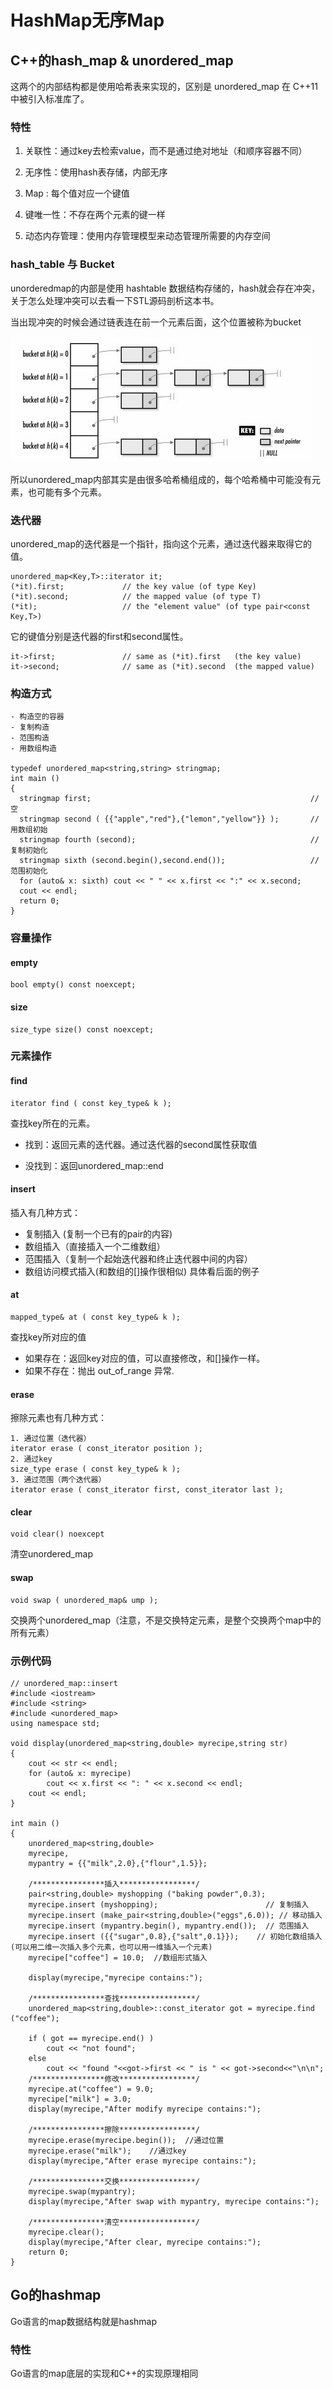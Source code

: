 # HashMap无序Map

## C++的hash\_map & unordered\_map

这两个的内部结构都是使用哈希表来实现的，区别是 unordered\_map 在 C++11中被引入标准库了。

### 特性

1. 关联性：通过key去检索value，而不是通过绝对地址（和顺序容器不同）

2. 无序性：使用hash表存储，内部无序

3. Map : 每个值对应一个键值

4. 键唯一性：不存在两个元素的键一样

5. 动态内存管理：使用内存管理模型来动态管理所需要的内存空间

### hash\_table 与 Bucket

unorderedmap的内部是使用 hashtable 数据结构存储的，hash就会存在冲突，关于怎么处理冲突可以去看一下STL源码剖析这本书。

当出现冲突的时候会通过链表连在前一个元素后面，这个位置被称为bucket

![](/images/hashmap.png)

所以unordered\_map内部其实是由很多哈希桶组成的，每个哈希桶中可能没有元素，也可能有多个元素。

### 迭代器

unordered\_map的迭代器是一个指针，指向这个元素，通过迭代器来取得它的值。

```
unordered_map<Key,T>::iterator it;
(*it).first;             // the key value (of type Key)
(*it).second;            // the mapped value (of type T)
(*it);                   // the "element value" (of type pair<const Key,T>)
```

它的键值分别是迭代器的first和second属性。

```
it->first;               // same as (*it).first   (the key value)
it->second;              // same as (*it).second  (the mapped value)
```

### 构造方式

```
- 构造空的容器
- 复制构造
- 范围构造
- 用数组构造

typedef unordered_map<string,string> stringmap;
int main ()
{
  stringmap first;                                                 // 空
  stringmap second ( {{"apple","red"},{"lemon","yellow"}} );       // 用数组初始
  stringmap fourth (second);                                       // 复制初始化
  stringmap sixth (second.begin(),second.end());                   // 范围初始化
  for (auto& x: sixth) cout << " " << x.first << ":" << x.second;
  cout << endl;
  return 0;
}
```

### 容量操作

#### empty

```
bool empty() const noexcept;
```

#### size

```
size_type size() const noexcept;
```

### 元素操作

#### find

```
iterator find ( const key_type& k );
```

查找key所在的元素。

* 找到：返回元素的迭代器。通过迭代器的second属性获取值

* 没找到：返回unordered\_map::end

#### insert

插入有几种方式：

* 复制插入 \(复制一个已有的pair的内容\)
* 数组插入（直接插入一个二维数组）
* 范围插入（复制一个起始迭代器和终止迭代器中间的内容）
* 数组访问模式插入\(和数组的\[\]操作很相似\)
  具体看后面的例子

#### at

```
mapped_type& at ( const key_type& k );
```

查找key所对应的值

* 如果存在：返回key对应的值，可以直接修改，和\[\]操作一样。
* 如果不存在：抛出 out\_of\_range 异常.

#### erase

擦除元素也有几种方式：

```
1. 通过位置（迭代器）
iterator erase ( const_iterator position );
2. 通过key
size_type erase ( const key_type& k );
3. 通过范围（两个迭代器）
iterator erase ( const_iterator first, const_iterator last );
```

#### clear

```
void clear() noexcept
```

清空unordered\_map

#### swap

```
void swap ( unordered_map& ump );
```

交换两个unordered\_map（注意，不是交换特定元素，是整个交换两个map中的所有元素）

### 示例代码

```
// unordered_map::insert
#include <iostream>
#include <string>
#include <unordered_map>
using namespace std;

void display(unordered_map<string,double> myrecipe,string str)
{
    cout << str << endl;
    for (auto& x: myrecipe)
        cout << x.first << ": " << x.second << endl;
    cout << endl;
}

int main ()
{
    unordered_map<string,double>
    myrecipe,
    mypantry = {{"milk",2.0},{"flour",1.5}};

    /****************插入*****************/
    pair<string,double> myshopping ("baking powder",0.3);
    myrecipe.insert (myshopping);                        // 复制插入
    myrecipe.insert (make_pair<string,double>("eggs",6.0)); // 移动插入
    myrecipe.insert (mypantry.begin(), mypantry.end());  // 范围插入
    myrecipe.insert ({{"sugar",0.8},{"salt",0.1}});    // 初始化数组插入(可以用二维一次插入多个元素，也可以用一维插入一个元素)
    myrecipe["coffee"] = 10.0;  //数组形式插入

    display(myrecipe,"myrecipe contains:");

    /****************查找*****************/
    unordered_map<string,double>::const_iterator got = myrecipe.find ("coffee");

    if ( got == myrecipe.end() )
        cout << "not found";
    else
        cout << "found "<<got->first << " is " << got->second<<"\n\n";
    /****************修改*****************/
    myrecipe.at("coffee") = 9.0;
    myrecipe["milk"] = 3.0;
    display(myrecipe,"After modify myrecipe contains:");

    /****************擦除*****************/
    myrecipe.erase(myrecipe.begin());  //通过位置
    myrecipe.erase("milk");    //通过key
    display(myrecipe,"After erase myrecipe contains:");

    /****************交换*****************/
    myrecipe.swap(mypantry);
    display(myrecipe,"After swap with mypantry, myrecipe contains:");

    /****************清空*****************/
    myrecipe.clear();
    display(myrecipe,"After clear, myrecipe contains:");
    return 0;
}
```

## Go的hashmap

Go语言的map数据结构就是hashmap

### 特性

Go语言的map底层的实现和C++的实现原理相同



